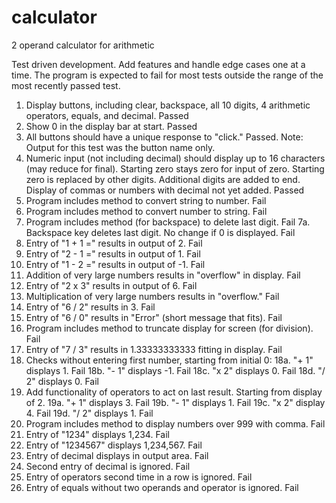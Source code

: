 # calculator
2 operand calculator for arithmetic

Test driven development. Add features and handle edge cases one
  at a time. The program is expected to fail for most tests
  outside the range of the most recently passed test.

1. Display buttons, including clear, backspace, all 10 digits,
     4 arithmetic operators, equals, and decimal. Passed
2. Show 0 in the display bar at start. Passed
3. All buttons should have a unique response to "click." Passed.
     Note: Output for this test was the button name only.
4. Numeric input (not including decimal) should display up
     to 16 characters (may reduce for final). Starting zero stays
     zero for input of zero. Starting zero is replaced by other
     digits. Additional digits are added to end. Display of
     commas or numbers with decimal not yet added. Passed
5. Program includes method to convert string to number. Fail
6. Program includes method to convert number to string. Fail
7. Program includes method (for backspace) to delete last digit. Fail
7a. Backspace key deletes last digit. No change if 0 is displayed. Fail
8. Entry of "1 + 1 =" results in output of 2. Fail
9. Entry of "2 - 1 =" results in output of 1. Fail
10. Entry of "1 - 2 =" results in output of -1. Fail
11. Addition of very large numbers results in "overflow" in display. Fail
12. Entry of "2 x 3" results in output of 6. Fail
13. Multiplication of very large numbers results in "overflow." Fail
14. Entry of "6 / 2" results in 3. Fail
15. Entry of "6 / 0" results in "Error" (short message that fits). Fail
16. Program includes method to truncate display for screen
       (for division). Fail
17. Entry of "7 / 3" results in 1.33333333333 fitting in display. Fail
18. Checks without entering first number, starting from initial 0:
18a. "+ 1" displays 1. Fail
18b. "- 1" displays -1. Fail
18c. "x 2" displays 0. Fail
18d. "/ 2" displays 0. Fail
19. Add functionality of operators to act on last result. Starting from
     display of 2.
19a. "+ 1" displays 3. Fail
19b. "- 1" displays 1. Fail
19c. "x 2" display 4. Fail
19d. "/ 2" displays 1. Fail
20. Program includes method to display numbers over 999 with comma. Fail
21. Entry of "1234" displays 1,234. Fail
22. Entry of "1234567" displays 1,234,567. Fail
23. Entry of decimal displays in output area. Fail
24. Second entry of decimal is ignored. Fail
25. Entry of operators second time in a row is ignored. Fail
26. Entry of equals without two operands and operator is ignored. Fail